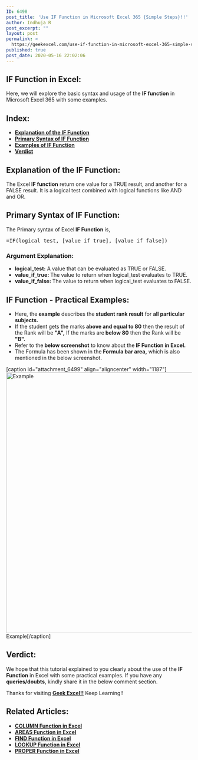 ```yaml
---
ID: 6498
post_title: 'Use IF Function in Microsoft Excel 365 {Simple Steps}!!'
author: Indhuja R
post_excerpt: ""
layout: post
permalink: >
  https://geekexcel.com/use-if-function-in-microsoft-excel-365-simple-steps/
published: true
post_date: 2020-05-16 22:02:06
---
```

<h2>IF Function in Excel:</h2>
Here, we will explore the basic syntax and usage of the <strong>IF function</strong> in Microsoft Excel 365 with some examples.
<h2>Index:</h2>
<ul>
 	<li><a href="#1"><strong>Explanation of the IF Function</strong></a></li>
 	<li><a href="#2"><strong>Primary Syntax of IF Function</strong></a></li>
 	<li><a href="#3"><strong>Examples of IF Function</strong></a></li>
 	<li><a href="#4"><strong>Verdict</strong></a></li>
</ul>
<h2 id="1"><strong>Explanation of the IF Function:</strong></h2>
The Excel<strong> IF function</strong> return one value for a TRUE result, and another for a FALSE result. It is a logical test combined with logical functions like AND and OR.
<h2 id="2">Primary Syntax of IF <strong>Function</strong>:</h2>
The Primary syntax of Excel<strong> IF </strong><strong>Function</strong> is,
<pre>=IF(logical_test, [value_if_true], [value_if_false])</pre>
<h3>Argument Explanation:</h3>
<ul>
 	<li><strong>logical_test:</strong> A value that can be evaluated as TRUE or FALSE.</li>
 	<li><strong>value_if_true: </strong>The value to return when logical_test evaluates to TRUE.</li>
 	<li><strong><strong>value_if_false: </strong></strong>The value to return when logical_test evaluates to FALSE.</li>
</ul>
<h2 id="3"><strong>IF Function - Practical Examples:</strong></h2>
<ul>
 	<li>Here, the<strong> example</strong> describes the<strong> student rank result</strong> for <strong>all particular subjects.</strong></li>
 	<li>If the student gets the marks<strong> above and equal to 80</strong> then the result of the Rank will be <strong>"A",</strong> If the marks are<strong> below 80</strong> then the Rank will be <strong>"B".</strong></li>
 	<li>Refer to the<strong> below screenshot</strong> to know about the<strong> IF Function in Excel.</strong></li>
 	<li>The Formula has been shown in the<strong> Formula bar area,</strong> which is also mentioned in the below screenshot.</li>
</ul>
[caption id="attachment_6499" align="aligncenter" width="1187"]<img class="wp-image-6499 size-full" src="https://geekexcel.com/wp-content/uploads/2020/05/Screenshot_1-21.png" alt="Example" width="1187" height="707" /> Example[/caption]
<h2 id="4">Verdict:</h2>
We hope that this tutorial explained to you clearly about the use of the <strong>IF Function</strong> in Excel with some practical examples. If you have any <strong>queries/doubts</strong>, kindly share it in the below comment section.

Thanks for visiting <strong><a href="https://geekexcel.com/">Geek Excel!!</a></strong> Keep Learning!!
<h2>Related Articles:</h2>
<ul>
 	<li><a href="https://geekexcel.com/use-column-function-in-microsoft-excel-365-simple-methods/" rel="nofollow"><strong>COLUMN Function in Excel</strong></a></li>
 	<li><a href="https://geekexcel.com/use-areas-function-in-microsoft-excel-365-in-easy-ways/" rel="nofollow"><strong>AREAS Function in Excel</strong></a></li>
 	<li><a href="https://geekexcel.com/how-to-use-find-function-in-microsoft-excel-365/" rel="nofollow"><strong>FIND Function in Excel</strong></a></li>
 	<li><strong><a href="https://geekexcel.com/use-lookup-function-in-microsoft-excel-365-simple-methods/" rel="nofollow">LOOKUP Function in Excel</a></strong></li>
 	<li><a href="https://geekexcel.com/use-proper-function-in-microsoft-excel-2013-simple-methods/" rel="nofollow"><strong>PROPER Function in Excel</strong></a></li>
</ul>
